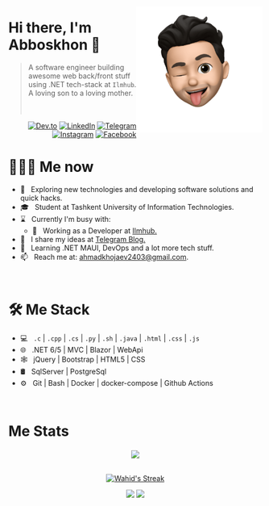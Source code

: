 <a href="https://t.me/abbosxon_ahmadxojayev"><img src="abboskhon-emoji.png" align="right" height="250"/></a>

# Hi there, I'm Abboskhon 👋

> A software engineer building awesome web back/front stuff using .NET tech-stack at `Ilmhub`. A loving son to a loving mother.
<br/><br/><br/>
<p align="end">
<a href="https://dev.to/ahmadkhojaev"><img alt="Dev.to" src="https://img.shields.io/badge/Dev.to-gray?style=flat-square&logo=dev-to"></a>
<a href="https://www.linkedin.com/in/ahmadkhojaev"><img alt="LinkedIn" src="https://img.shields.io/badge/LinkedIn-gray?style=flat-square&logo=linkedin"></a>
<a href="https://t.me/abbosxon_ahmadxojayev"><img alt="Telegram" src="https://img.shields.io/badge/telegram-gray?style=flat-square&logo=telegram"></a>
<a href="https://instagram.com/ahmadkhojaev_abbosxon"><img alt="Instagram" src="https://img.shields.io/badge/instagram-gray?style=flat-square&logo=instagram"></a>
<a href="https://facebook.com/abbosxon.ahmadkhojaev"><img alt="Facebook" src="https://img.shields.io/badge/facebook-gray?style=flat-square&logo=facebook"></a>
</p>

<h1> 👨🏻‍💻 Me now </h1>

- 🤔 &nbsp; Exploring new technologies and developing software solutions and quick hacks.
- 🎓 &nbsp; Student at Tashkent University of Information Technologies.
- ⌛️ &nbsp; Currently I'm busy with:
  - 💼 &nbsp; Working as a Developer at [Ilmhub.](https://ilmhub.uz)
- 📝 &nbsp; I share my ideas at [Telegram Blog.](https://t.me/ahmadkhojaev_blog)
- 🌱 &nbsp; Learning .NET MAUI, DevOps and a lot more tech stuff.
- 📫 &nbsp; Reach me at: ahmadkhojaev2403@gmail.com.

<br/>

<h1>🛠 Me Stack</h1>

- 💻 &nbsp; `.c` | `.cpp` | `.cs` | `.py` | `.sh` | `.java` | `.html` | `.css` | `.js`
- 🌐 &nbsp; .NET 6/5 | MVC | Blazor | WebApi
- 🕸 &nbsp; jQuery | Bootstrap | HTML5 | CSS
- 🛢 &nbsp; SqlServer | PostgreSql
- ⚙️ &nbsp; Git | Bash | Docker | docker-compose | Github Actions

<br/>

<h1>Me Stats</h1>

<div align="center">
<a href="">
  <img align="center" src="https://github-readme-stats.vercel.app/api?username=ahmadkhojaev&count_private=true&include_all_commits=true&show_icons=true&title_color=007bff&text_color=e7e7e7&icon_color=007bff&bg_color=171c28" />
<a />
<div>
 <br/>

[![Wahid's Streak](https://github-readme-streak-stats.herokuapp.com?user=ahmadkhojaev&theme=dark&date_format=M%20j%5B%2C%20Y%5D&border=FFFFFF&ring=3722DD)](https://git.io/streak-stats)

[![](https://komarev.com/ghpvc/?username=ahmadkhojaev&color=orange&label=Profile%20Views)](https://github.com/ahmadkhojaev/ahmadkhojaev)
[![](https://img.shields.io/github/followers/ahmadkhojaev?label=GitHub%20Followers)](https://github.com/ahmadkhojaev)

<!--
**shukhratutaboev/shukhratutaboev** is a ✨ _special_ ✨ repository because its `README.md` (this file) appears on your GitHub profile.
Here are some ideas to get you started:
- 🔭 I’m currently working on ...
- 🌱 I’m currently learning ...
- 👯 I’m looking to collaborate on ...
- 🤔 I’m looking for help with ...
- 💬 Ask me about ...
- 📫 How to reach me: ...
- 😄 Pronouns: ...
- ⚡ Fun fact: ...
-->

<!---
Ahmadkhojaev/Ahmadkhojaev is a ✨ special ✨ repository because its `README.md` (this file) appears on your GitHub profile.
You can click the Preview link to take a look at your changes.
--->
